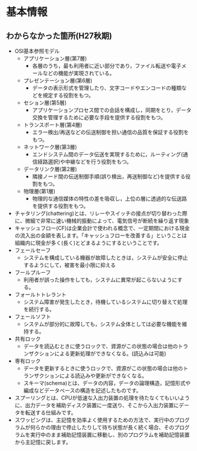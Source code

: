 # 基本情報

## わからなかった箇所(H27秋期)

* OSI基本参照モデル
  * アプリケーション層(第7層)
    * 各層のうち，最も利用者に近い部分であり，ファイル転送や電子メールなどの機能が実現されている。
  * プレゼンテーション層(第6層)
    * データの表示形式を管理したり、文字コードやエンコードの種類などを規定する役割をもつ。
  * セション層(第5層)
    * アプリケーションプロセス間での会話を構成し，同期をとり，データ交換を管理するために必要な手段を提供する役割をもつ。
  * トランスポート層(第4層)
    * エラー検出/再送などの伝送制御を担い通信の品質を保証する役割をもつ。
  * ネットワーク層(第3層)
    * エンドシステム間のデータ伝送を実現するために，ルーティング(通信経路選択)や中継などを行う役割をもつ。
  * データリンク層(第2層)
    * 隣接ノード間の伝送制御手順(誤り検出，再送制御など)を提供する役割をもつ。
  * 物理層(第1層)
    * 物理的な通信媒体の特性の差を吸収し，上位の層に透過的な伝送路を提供する役割をもつ。
* チャタリング(chattering)とは、リレーやスイッチの接点が切り替わった際に、微細で非常に速い機械的振動によって、電気信号が断続を繰り返す現象
* キャッシュフロー(CF)は企業会計で使われる概念で、一定期間における現金の流入出の金額を表します。「キャッシュフローを改善する」ということは組織内に現金が多く(長く)とどまるようにするということです。
* フェールセーフ
  * システムを構成している機器が故障したときは，システムが安全に停止するようにして，被害を最小限に抑える
* フールプルーフ
  * 利用者が誤った操作をしても，システムに異常が起こらないようにする。
* フォールトトレラント
  * システム障害が発生したとき，待機しているシステムに切り替えて処理を続行する。
* フェールソフト
  * システムが部分的に故障しても，システム全体としては必要な機能を維持する。
* 共有ロック
  * データを読込むときに使うロックで、資源がこの状態の場合は他のトランザクションによる更新処理ができなくなる。(読込みは可能)
* 専有ロック
  * データを更新するときに使うロックで、資源がこの状態の場合は他のトランザクションによる読込みや更新ができなくなる。
  * スキーマ(schema)とは、データの内容，データの論理構造，記憶形式や編成などデータベースの構造を記述したものです。
* スプーリングとは、CPUが低速な入出力装置の処理を待たなくてもいいように、出力データを補助ディスク装置に一度送り、そこから入出力装置にデータを転送する仕組みです。
* スワッピングは、主記憶を効率よく使用するための方法で、実行中のプログラムが何らかの理由で停止したりして待ち状態が長く続く場合、そのプログラムを実行中のまま補助記憶装置に移動し、別のプログラムを補助記憶装置から主記憶に戻します。